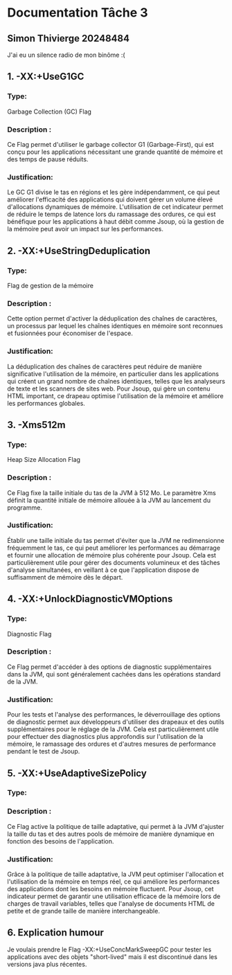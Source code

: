 # Documentation Tâche 3
## Simon Thivierge 20248484
J'ai eu un silence radio de mon binôme :(

## 1. -XX:+UseG1GC
### Type:
Garbage Collection (GC) Flag
### Description :
Ce Flag permet d'utiliser le garbage collector G1 (Garbage-First), qui est conçu pour les applications nécessitant une grande quantité de mémoire et des temps de pause réduits.
### Justification:
Le GC G1 divise le tas en régions et les gère indépendamment, ce qui peut améliorer l'efficacité des applications qui doivent gérer un volume élevé d'allocations dynamiques de mémoire.
L'utilisation de cet indicateur permet de réduire le temps de latence lors du ramassage des ordures, ce qui est bénéfique pour les applications à haut débit comme Jsoup,
où la gestion de la mémoire peut avoir un impact sur les performances.

## 2. -XX:+UseStringDeduplication
### Type:
Flag de gestion de la mémoire
### Description :
Cette option permet d'activer la déduplication des chaînes de caractères, un processus par lequel les chaînes identiques en mémoire sont reconnues et fusionnées pour économiser de l'espace.
### Justification:
La déduplication des chaînes de caractères peut réduire de manière significative l'utilisation de la mémoire,
en particulier dans les applications qui créent un grand nombre de chaînes identiques, telles que les analyseurs de texte et les scanners de sites web.
Pour Jsoup, qui gère un contenu HTML important, ce drapeau optimise l'utilisation de la mémoire et améliore les performances globales.

## 3. -Xms512m
### Type:
Heap Size Allocation Flag
### Description :
Ce Flag fixe la taille initiale du tas de la JVM à 512 Mo. Le paramètre Xms définit la quantité initiale de mémoire allouée à la JVM au lancement du programme.
### Justification:
Établir une taille initiale du tas permet d'éviter que la JVM ne redimensionne fréquemment le tas,
ce qui peut améliorer les performances au démarrage et fournir une allocation de mémoire plus cohérente pour Jsoup.
Cela est particulièrement utile pour gérer des documents volumineux et des tâches d'analyse simultanées, en veillant à ce que l'application dispose de suffisamment de mémoire dès le départ.

## 4. -XX:+UnlockDiagnosticVMOptions
### Type:
Diagnostic Flag
### Description :
Ce Flag permet d'accéder à des options de diagnostic supplémentaires dans la JVM, qui sont généralement cachées dans les opérations standard de la JVM.
### Justification:
Pour les tests et l'analyse des performances, le déverrouillage des options de diagnostic permet aux développeurs d'utiliser des drapeaux et des outils supplémentaires pour le réglage de la JVM.
Cela est particulièrement utile pour effectuer des diagnostics plus approfondis sur l'utilisation de la mémoire, le ramassage des ordures et d'autres mesures de performance pendant le test de Jsoup.

## 5. -XX:+UseAdaptiveSizePolicy
### Type:

### Description :
Ce Flag active la politique de taille adaptative, qui permet à la JVM d'ajuster la taille du tas et des autres pools de mémoire de manière dynamique en fonction des besoins de l'application.
### Justification:
Grâce à la politique de taille adaptative, la JVM peut optimiser l'allocation et l'utilisation de la mémoire en temps réel, ce qui améliore les performances des applications dont les besoins en mémoire fluctuent.
Pour Jsoup, cet indicateur permet de garantir une utilisation efficace de la mémoire lors de charges de travail variables, telles que l'analyse de documents HTML de petite et de grande taille de manière interchangeable.

## 6. Explication humour
Je voulais prendre le Flag -XX:+UseConcMarkSweepGC pour tester les applications avec des objets "short-lived"
mais il est discontinué dans les versions java plus récentes.